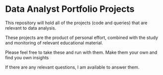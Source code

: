 # Data Analyst Portfolio Projects

This repository will hold all of the projects (code and queries) that are relevant to data analysis.

These projects are the product of personal effort, combined with the study and monitoring of relevant educational material. 

Please feel free to take these and run with them. Make them your own and find you own insights

If there are any relevant questions, I am available to answer them.
